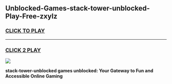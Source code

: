 
## Unblocked-Games-stack-tower-unblocked-Play-Free-zxylz
<h3>
<a href="https://premium76.site?title=stack-tower-unblocked&ref=10A">CLICK TO PLAY</a></h3>
<hr>

<h3>
<a href="https://premium76.site?title=stack-tower-unblocked&ref=10A">CLICK 2 PLAY</a>
  
</h3>

<a href="https://premium76.site?title=stack-tower-unblocked&ref=10A"><img src="https://clearcache.store/games.png"></a>


**stack-tower-unblocked games unblocked: Your Gateway to Fun and Accessible Online Gaming**
